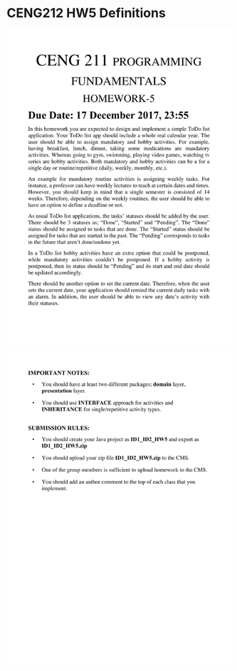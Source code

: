 # CENG212 HW5 Definitions

![alt text](https://github.com/feyil/CENG211/blob/master/230201003_230201057_HW5/CENG211_HW5_Definitions/CENG211_HW5-1.jpg "Page 1")
![alt text](https://github.com/feyil/CENG211/blob/master/230201003_230201057_HW5/CENG211_HW5_Definitions/CENG211_HW5-2.jpg "Page 2")
